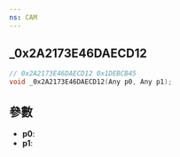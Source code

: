 ```yaml
---
ns: CAM
---
```

## _0x2A2173E46DAECD12

```c
// 0x2A2173E46DAECD12 0x1DEBCB45
void _0x2A2173E46DAECD12(Any p0, Any p1);
```


## 參數
* **p0**: 
* **p1**: 

